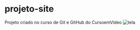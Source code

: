 # projeto-site
 Projeto criado no curso de Git e GitHub do CursoemVideo
![tela](https://user-images.githubusercontent.com/87529477/149004364-cc8e5399-266e-4248-bcb8-bd9ab87344dd.png)
